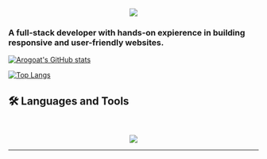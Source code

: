 <h1 align="center">
    <img src="https://readme-typing-svg.herokuapp.com/?font=Inter&size=48&center=true&vCenter=true&width=500&height=70&color=4493F8&duration=4000&lines=Hi+There!+👋;+I'm+Arkadiusz+Kuska!;" />
</h1>

### A full-stack developer with hands-on expierence in building responsive and user-friendly websites.

[![Arogoat's GitHub stats](https://github-readme-stats.vercel.app/api?username=arogoat)](https://github.com/anuraghazra/github-readme-stats)

[![Top Langs](https://github-readme-stats.vercel.app/api/top-langs/?username=arogoat&layout=donut)](https://github.com/anuraghazra/github-readme-stats)


## 🛠️ Languages and Tools

<br>

<p align="center">
  <img src="https://skillicons.dev/icons?i=html,css,php,js,python," />
</p>

<hr>

